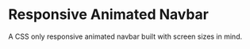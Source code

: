 # Responsive Animated Navbar

A CSS only responsive animated navbar built with screen sizes in mind.
